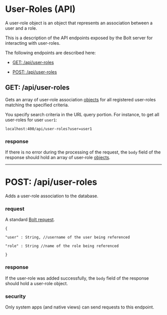# User-Roles \(API\)

A user-role object is an object that represents an association between a user and a role.

This is a description of the API endpoints exposed by the Bolt server for interacting with user-roles.

The following endpoints are described here:

* [GET: \/api\/user-roles](#get-apiuser-roles)

* [POST: \/api\/user-roles](#post-apiuser-roles)


## GET: \/api\/user-roles

Gets an array of user-role association [objects](/objects.md) for all registered user-roles matching the specified criteria.

You specify search criteria in the URL query portion. For instance, to get all user-roles for user `user1`:

`localhost:400/api/user-roles?user=user1`

### response

If there is no error during the processing of the request, the `body` field of the response should hold an array of user-role [objects](objects.md).

---

# POST: \/api\/user-roles

Adds a user-role association to the database.

### request

A standard [Bolt request](bolt-request.md).

`{`

`"user" : String, //username of the user being referenced`

`"role" : String //name of the role being referenced`

`}`

### response

If the user-role was added successfully, the `body` field of the response should hold a user-role object.

### security

Only system apps \(and native views\) can send requests to this endpoint.

